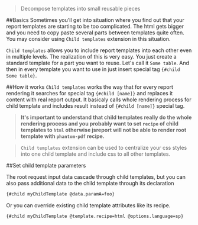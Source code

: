> Decompose templates into small reusable pieces

##Basics
Sometimes you'll get into situation where you find out that your report templates are starting to be too complicated. The html gets bigger and you need to copy paste several parts between templates quite often. You may consider using `Child templates` extension in this situation.

`Child templates` allows you to include report templates into each other even in multiple levels. The realization of this is very easy. You just create a standard template for a part you want to reuse. Let's call it `Some table`. And then in every template  you want to use in just insert special tag `{#child Some table}`.

##How it works
`Child templates` works the way that for every report rendering it searches for special tag `{#child [name]}` and replaces it content with real report output. It basicaly calls whole rendering process for child template and includes result instead of `{#child [name]}` special tag. 
> **It's important to understand that child templates really do the whole rendering process and you probably want to set `recipe` of child templates to `html` otherwise jsreport will not be able to render root template with `phantom-pdf` recipe.**

> `Child templates` extension can be used to centralize your css styles into one child template and include css to all other templates.

##Set child template parameters

The root request input data cascade through child templates, but you can also pass additional data to the child template through its declaration
```html
{#child myChildTemplate @data.paramA=foo}
```

Or you can override existing child template attributes like its recipe.
```html
{#child myChildTemplate @template.recipe=html @options.language=sp}
```
